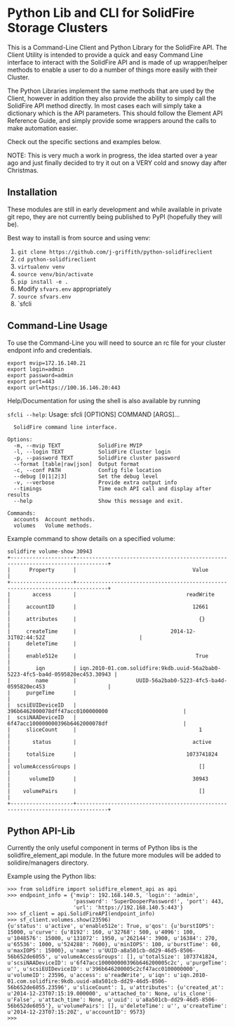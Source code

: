 Python Lib and CLI for SolidFire Storage Clusters
=================================================

This is a Command-Line Client and Python Library for the SolidFire API.
The Client Utility is intended to provide a quick and easy Command Line
interface to interact with the SolidFire API and is made of up
wrapper/helper methods to enable a user to do a number of things more
easily with their Cluster.

The Python Libraries implement the same methods that are used by the
Client, however in addition they also provide the ability to simply call
the SolidFire API method directly. In most cases each will simply take a
dictionary which is the API parameters. This should follow the Element
API Reference Guide, and simply provide some wrappers around the calls
to make automation easier.

Check out the specific sections and examples below.

NOTE: This is very much a work in progress, the idea started over a year
ago and just finally decided to try it out on a VERY cold and snowy day
after Christmas.

Installation
------------

These modules are still in early development and while available in
private git repo, they are not currently being published to PyPI
(hopefully they will be).

Best way to install is from source and using venv:

1. `git clone https://github.com/j-griffith/python-solidfireclient`
2. `cd python-solidfireclient`
3. `virtualenv venv`
4. `source venv/bin/activate`
5. `pip install -e .`
6.  Modify `sfvars.env` appropriately
7. `source sfvars.env`
8. `sfcli

Command-Line Usage
------------------

To use the Command-Line you will need to source an rc file for
your cluster endpont info and credentials.

    export mvip=172.16.140.21
    export login=admin
    export password=admin
    export port=443
    export url=https://100.16.146.20:443

Help/Documentation for using the shell is also available by running

`sfcli --help`:
    Usage: sfcli [OPTIONS] COMMAND [ARGS]...

      SolidFire command line interface.

    Options:
      -m, --mvip TEXT            SolidFire MVIP
      -l, --login TEXT           SolidFire Cluster login
      -p, --password TEXT        SolidFire cluster password
      --format [table|raw|json]  Output format
      -c, --conf PATH            Config file location
      --debug [0|1|2|3]          Set the debug level
      -v, --verbose              Provide extra output info
      --timings                  Time each API call and display after results
      --help                     Show this message and exit.

    Commands:
      accounts  Account methods.
      volumes   Volume methods.

Example command to show details on a specified volume:

    solidfire volume-show 30943
    +--------------------+--------------------------------------------------------------------------------+
    |      Property      |                                     Value                                      |
    +--------------------+--------------------------------------------------------------------------------+
    |       access       |                                   readWrite                                    |
    |     accountID      |                                     12661                                      |
    |     attributes     |                                       {}                                       |
    |     createTime     |                              2014-12-31T02:44:52Z                              |
    |     deleteTime     |                                                                                |
    |     enable512e     |                                      True                                      |
    |        iqn         | iqn.2010-01.com.solidfire:9kdb.uuid-56a2bab0-5223-4fc5-ba4d-0595820ec453.30943 |
    |        name        |                   UUID-56a2bab0-5223-4fc5-ba4d-0595820ec453                    |
    |     purgeTime      |                                                                                |
    |  scsiEUIDeviceID   |                        396b6462000078dff47acc0100000000                        |
    |  scsiNAADeviceID   |                        6f47acc100000000396b6462000078df                        |
    |     sliceCount     |                                       1                                        |
    |       status       |                                     active                                     |
    |     totalSize      |                                   1073741824                                   |
    | volumeAccessGroups |                                       []                                       |
    |      volumeID      |                                     30943                                      |
    |    volumePairs     |                                       []                                       |
    +--------------------+--------------------------------------------------------------------------------+

Python API-Lib
--------------

Currently the only useful component in terms of Python libs is the
solidfire_element_api module.  In the future more modules will be
added to solidire/managers directory.

Example using the Python libs:

    >>> from solidfire import solidfire_element_api as api
    >>> endpoint_info = {'mvip': 192.168.140.5, 'login': 'admin',
                         'password': 'SuperDooperPassword!', 'port': 443,
                         'url': 'https://192.168.140.5:443'}
    >>> sf_client = api.SolidFireAPI(endpoint_info)
    >>> sf_client.volumes.show(23596)
    {u'status': u'active', u'enable512e': True, u'qos': {u'burstIOPS': 15000, u'curve': {u'8192': 160, u'32768': 500, u'4096': 100, u'1048576': 15000, u'131072': 1950, u'262144': 3900, u'16384': 270, u'65536': 1000, u'524288': 7600}, u'minIOPS': 100, u'burstTime': 60, u'maxIOPS': 15000}, u'name': u'UUID-a8a501cb-dd29-46d5-8506-56b652de6055', u'volumeAccessGroups': [], u'totalSize': 1073741824, u'scsiNAADeviceID': u'6f47acc100000000396b646200005c2c', u'purgeTime': u'', u'scsiEUIDeviceID': u'396b646200005c2cf47acc0100000000', u'volumeID': 23596, u'access': u'readWrite', u'iqn': u'iqn.2010-01.com.solidfire:9kdb.uuid-a8a501cb-dd29-46d5-8506-56b652de6055.23596', u'sliceCount': 1, u'attributes': {u'created_at': u'2014-12-23T07:15:19.000000', u'attached_to': None, u'is_clone': u'False', u'attach_time': None, u'uuid': u'a8a501cb-dd29-46d5-8506-56b652de6055'}, u'volumePairs': [], u'deleteTime': u'', u'createTime': u'2014-12-23T07:15:20Z', u'accountID': 9573}
    >>>
